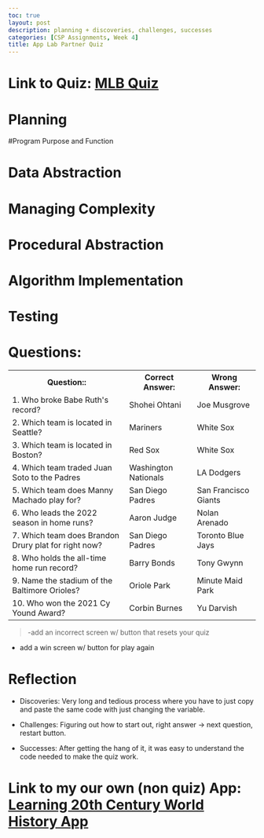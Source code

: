 ```yaml
---
toc: true
layout: post
description: planning + discoveries, challenges, successes
categories: [CSP Assignments, Week 4]
title: App Lab Partner Quiz
---
```


# **Link to Quiz**: [MLB Quiz](https://studio.code.org/projects/applab/J-lBx4h4v1k3OqyW71ciH1YEPZZQtRH2tGEAmyO9CI8/view)

# **Planning**

#Program Purpose and Function
# Data Abstraction
# Managing Complexity
# Procedural Abstraction
# Algorithm Implementation
# Testing

# Questions:
<table>
    <tr>
        <th>Question::</th>
        <th>Correct Answer:</th>
        <th>Wrong Answer:</th>
    </tr>
    <tr>
        <td>1. Who broke Babe Ruth's record?</td>
        <td>Shohei Ohtani</td>
        <td>Joe Musgrove</td>
    </tr>
    <tr>
        <td>2. Which team is located in Seattle?</td>
        <td>Mariners</td>
        <td>White Sox</td>
    </tr>
    <tr>
        <td>3. Which team is located in Boston?</td>
        <td>Red Sox</td>
        <td>White Sox</td>
    </tr>
        <tr>
        <td>4. Which team traded Juan Soto to the Padres</td>
        <td>Washington Nationals</td>
        <td>LA Dodgers</td>
    </tr>
    <tr>
        <td>5. Which team does Manny Machado play for?</td>
        <td>San Diego Padres</td>
        <td>San Francisco Giants</td>
    </tr>
    <tr>
        <td>6. Who leads the 2022 season in home runs?</td>
        <td>Aaron Judge</td>
        <td>Nolan Arenado</td>
    <tr>
        <tr>
        <td>7. Which team does Brandon Drury plat for right now?</td>
        <td>San Diego Padres</td>
        <td>Toronto Blue Jays</td>
    </tr>
        <tr>
        <td>8. Who holds the all-time home run record?</td>
        <td>Barry Bonds</td>
        <td>Tony Gwynn</td>
    </tr>
    <tr>
        <td>9. Name the stadium of the Baltimore Orioles?</td>
        <td>Oriole Park</td>
        <td>Minute Maid Park</td>
    </tr>
    <tr>
        <td>10. Who won the 2021 Cy Yound Award?</td>
        <td>Corbin Burnes</td>
        <td>Yu Darvish</td>
    <tr>
</table>

> -add an incorrect screen w/ button that resets your quiz
- add a win screen w/ button for play again

# **Reflection**

- Discoveries: Very long and tedious process where you have to just copy and paste the same code with just changing the variable.

- Challenges: Figuring out how to start out, right answer -> next question, restart button.

- Successes: After getting the hang of it, it was easy to understand the code needed to make the quiz work.


# **Link to my our own (non quiz) App**: [Learning 20th Century World History App](https://studio.code.org/projects/applab/wzrgWNAQJlODZaqGA30EkKgbkzkFHkBL3OxUF4DxlHo)
